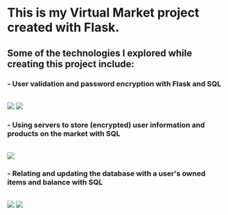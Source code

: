 <h1>This is my Virtual Market project created with Flask. </h1>
<h2>Some of the technologies I explored while creating this project include:</h2>
<h3>- User validation and password encryption with Flask and SQL </h3>
<br>
<img src="https://user-images.githubusercontent.com/52264361/133038898-ed9171f3-a938-40cf-91c5-6c38c2090e6b.PNG"> 
<img src="https://user-images.githubusercontent.com/52264361/133038895-c79bf8a3-62a0-43ce-8d4a-cb6968a3c5f9.PNG">

<h3>- Using servers to store (encrypted) user information and products on the market with SQL</h3>
<br>
<img src="https://user-images.githubusercontent.com/52264361/133038899-d4e4cf36-ffb8-4cd3-88b9-10756bd13e03.PNG">
<h3>- Relating and updating the database with a user's owned items and balance with SQL</h3>
<br>
<img src="https://user-images.githubusercontent.com/52264361/133038891-10960255-c4da-4989-ac04-e772adac26a5.PNG">
<img src="https://user-images.githubusercontent.com/52264361/133038894-cb1ce9bd-667a-4c71-af1b-df3655aa5993.PNG">
